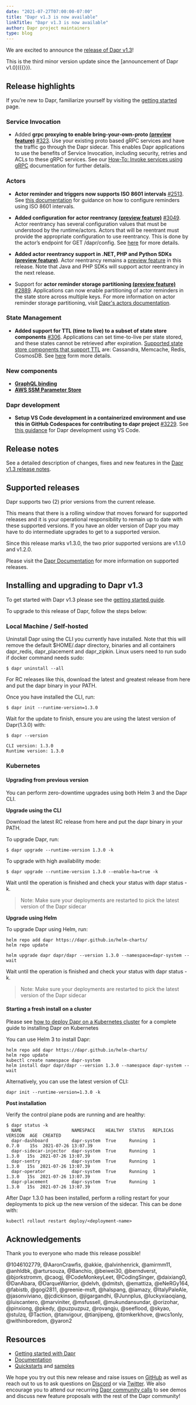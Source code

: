 ```yaml
---
date: "2021-07-27T07:00:00-07:00"
title: "Dapr v1.3 is now available"
linkTitle: "Dapr v1.3 is now available"
author: Dapr project maintainers
type: blog
---
```


We are excited to announce the [release of Dapr v1.3](https://github.com/dapr/dapr/releases/tag/v1.3.0)!

This is the third minor version update since the [announcement of Dapr v1.0]({{<ref v1-announcement>}}).

## Release highlights
If you’re new to Dapr, familiarize yourself by visiting the [getting started](https://docs.dapr.io/getting-started/) page.

### Service Invocation
- Added **grpc proxying to enable bring-your-own-proto [(preview feature)](https://docs.dapr.io/operations/support/support-preview-features)** [#323](https://github.com/dapr/dapr/issues/3231). Use your existing proto based gRPC services and have the traffic go through the Dapr sidecar. This enables Dapr applications to use the benefits of Service Invocation, including security, retries and ACLs to these gRPC services. See our [How-To: Invoke services using gRPC](https://docs.dapr.io/developing-applications/building-blocks/service-invocation/howto-invoke-services-grpc/) documentation for further details. 

### Actors
- **Actor reminder and triggers now supports ISO 8601 intervals** [#2513](https://github.com/dapr/dapr/issues/2513). See [this documentation](https://docs.dapr.io/developing-applications/building-blocks/actors/howto-actors/#actor-reminders) for guidance on how to configure reminders using ISO 8601 intervals.

- **Added configuration for actor reentrancy [(preview feature)](https://docs.dapr.io/operations/support/support-preview-features)** [#3049](https://github.com/dapr/dapr/issues/3049). Actor reentrancy has several configuration values that must be understood by the runtime/actors. Actors that will be reentrant must  provide the appropriate configuration to use reentrancy. This is done by the actor’s endpoint for GET /dapr/config. See [here](https://docs.dapr.io/developing-applications/building-blocks/actors/actor-reentrancy/) for more details.

- **Added actor reentrancy support in .NET, PHP and Python SDKs [(preview feature)](https://docs.dapr.io/operations/support/support-preview-features)**. Actor reentrancy remains a [preview feature](https://docs.dapr.io/operations/support/support-preview-features) in this release. Note that Java and PHP SDKs will support actor reentrancy in the next release.

- Support for **actor reminder storage partitioning [(preview feature)](https://docs.dapr.io/operations/support/support-preview-features)** [#2889](https://github.com/dapr/dapr/issues/2889). Applications can now enable partitioning of actor reminders in the state store across multiple keys. For more information on actor reminder storage partitioning, visit [Dapr's actors documentation](https://docs.dapr.io/developing-applications/building-blocks/actors/howto-actors/#partitioning-reminders).

### State Management  
- **Added support for TTL (time to live) to a subset of state store components** [#306](https://github.com/dapr/components-contrib/issues/306). Applications can set time-to-live per state stored, and these states cannot be retrieved after expiration. [Supported state store components that support TTL](https://docs.dapr.io/reference/components-reference/supported-state-stores/) are: Cassandra, Memcache, Redis, CosmosDB. See [here](https://docs.dapr.io/developing-applications/building-blocks/state-management/state-store-ttl/) form more details.

### New components
- [**GraphQL binding**](https://docs.dapr.io/reference/components-reference/supported-bindings/graghql/)
- [**AWS SSM Parameter Store**](https://docs.dapr.io/reference/components-reference/supported-secret-stores/aws-parameter-store/)

### Dapr development
- **Setup VS Code development in a containerized environment and use this in GitHub Codespaces for contributing to dapr project** [#3229](https://github.com/dapr/dapr/issues/3229). See [this guidance](https://github.com/dapr/dapr/blob/master/docs/development/setup-dapr-development-using-vscode.md) for Dapr development using VS Code.

## Release notes
See a detailed description of changes, fixes and new features in the [Dapr v1.3 release notes](https://github.com/dapr/dapr/releases/tag/v1.3.0).  

## Supported releases   
Dapr supports two (2) prior versions from the current release. 

This means that there is a rolling window that moves forward for supported releases and it is your operational responsibility to remain up to date with these supported versions. If you have an older version of Dapr you may have to do intermediate upgrades to get to a supported version.

Since this release marks v1.3.0, the two prior supported versions are v1.1.0 and v1.2.0. 

Please visit the [Dapr Documentation](https://docs.dapr.io/operations/support/support-release-policy/) for more information on supported releases.

## Installing and upgrading to Dapr v1.3

To get started with Dapr v1.3 please see the [getting started guide](https://docs.dapr.io/getting-started/).

To upgrade to this release of Dapr, follow the steps below:  

### Local Machine / Self-hosted

Uninstall Dapr using the CLI you currently have installed. Note that this will remove the default $HOME/.dapr directory, binaries and all containers dapr_redis, dapr_placement and dapr_zipkin. Linux users need to run sudo if docker command needs sudo:

```
$ dapr uninstall --all
```

For RC releases like this, download the latest and greatest release from here and put the dapr binary in your PATH.

Once you have installed the CLI, run:

```
$ dapr init --runtime-version=1.3.0
```

Wait for the update to finish, ensure you are using the latest version of Dapr(1.3.0) with:

```
$ dapr --version

CLI version: 1.3.0
Runtime version: 1.3.0
```

### Kubernetes

#### Upgrading from previous version

You can perform zero-downtime upgrades using both Helm 3 and the Dapr CLI.

**Upgrade using the CLI**

Download the latest RC release from here and put the dapr binary in your PATH.

To upgrade Dapr, run:

```
$ dapr upgrade --runtime-version 1.3.0 -k
```
To upgrade with high availability mode:

```
$ dapr upgrade --runtime-version 1.3.0 --enable-ha=true -k
```

Wait until the operation is finished and check your status with dapr status -k.

> Note: Make sure your deployments are restarted to pick the latest version of the Dapr sidecar

**Upgrade using Helm**

To upgrade Dapr using Helm, run:

```
helm repo add dapr https://dapr.github.io/helm-charts/
helm repo update

helm upgrade dapr dapr/dapr --version 1.3.0 --namespace=dapr-system --wait
```

Wait until the operation is finished and check your status with dapr status -k.

> Note: Make sure your deployments are restarted to pick the latest version of the Dapr sidecar

#### Starting a fresh install on a cluster

Please see [how to deploy Dapr on a Kubernetes cluster](https://docs.dapr.io/operations/hosting/kubernetes/kubernetes-deploy/) for a complete guide to installing Dapr on Kubernetes

You can use Helm 3 to install Dapr:
```
helm repo add dapr https://dapr.github.io/helm-charts/
helm repo update
kubectl create namespace dapr-system
helm install dapr dapr/dapr --version 1.3.0 --namespace dapr-system --wait
```

Alternatively, you can use the latest version of CLI:

```
dapr init --runtime-version=1.3.0 -k
```

**Post installation**

Verify the control plane pods are running and are healthy:

```
$ dapr status -k
  NAME                   NAMESPACE    HEALTHY  STATUS   REPLICAS  VERSION  AGE  CREATED
  dapr-dashboard         dapr-system  True     Running  1         0.7.0    15s  2021-07-26 13:07.39
  dapr-sidecar-injector  dapr-system  True     Running  1         1.3.0   15s  2021-07-26 13:07.39
  dapr-sentry            dapr-system  True     Running  1         1.3.0   15s  2021-07-26 13:07.39
  dapr-operator          dapr-system  True     Running  1         1.3.0   15s  2021-07-26 13:07.39
  dapr-placement         dapr-system  True     Running  1         1.3.0   15s  2021-07-26 13:07.39
```

After Dapr 1.3.0 has been installed, perform a rolling restart for your deployments to pick up the new version of the sidecar.
This can be done with:

```
kubectl rollout restart deploy/<deployment-name>
```

## Acknowledgements
Thank you to everyone who made this release possible!

@1046102779, @AaronCrawfis, @akkie, @alvinhenrick, @amirmm11, @anhldbk, @artursouza, @Banchio, @beiwei30, @berndverst, @bjorkstromm, @caogj, @CodeMonkeyLeet, @CodingSinger, @daixiang0, @DanAbara, @DarqueWarrior, @delvh, @dmitsh, @emattiza, @eNeRGy164, @fabistb, @gogi2811, @greenie-msft, @halspang, @iamazy, @ItalyPaleAle, @jasonviviano, @jcdickinson, @jigargandhi, @Junnplus, @luckyxiaoqiang, @luiscantero, @marviniter, @msfussell, @mukundansundar, @orizohar, @pinxiong, @pkedy, @puzpuzpuz, @rovangju, @seeflood, @skyao, @stulzq, @Taction, @tanvigour, @tianjipeng, @tomkerkhove, @wcs1only, @withinboredom, @yaron2

## Resources

- [Getting started with Dapr](https://docs.dapr.io/getting-started/)
- [Documentation](https://docs.dapr.io/)
- [Quickstarts](https://github.com/dapr/quickstarts/tree/release-1.3) and [samples](https://github.com/dapr/samples)

We hope you try out this new release and raise issues on [GitHub](https://github.com/dapr) as well as reach out to us to ask questions on [Discord](https://aka.ms/dapr-discord) or via [Twitter](https://twitter.com/daprdev). We also encourage you to attend our recurring [Dapr community calls](https://github.com/dapr/community#community-meetings) to see demos and discuss new feature proposals with the rest of the Dapr community!

